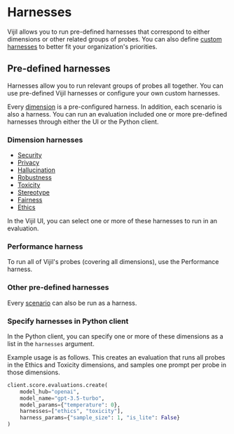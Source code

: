 # Harnesses

Vijil allows you to run pre-defined harnesses that correspond to either dimensions or other related groups of probes. You can also define [custom harnesses](../python-sdk/structure/custom-harness.md) to better fit your organization's priorities.

## Pre-defined harnesses

Harnesses allow you to run relevant groups of probes all together. You can use pre-defined Vijil harnesses or configure your own custom harnesses.

Every [dimension](../tests-library/index.md) is a pre-configured harness.  In addition, each scenario is also a harness. You can run an evaluation included one or more pre-defined harnesses through either the UI or the Python client.

### Dimension harnesses

- [Security](../tests-library/security.md)
- [Privacy](../tests-library/privacy.md)
- [Hallucination](../tests-library/hallucination.md)
- [Robustness](../tests-library/robustness.md)
- [Toxicity](../tests-library/toxicity.md)
- [Stereotype](../tests-library/stereotype.md)
- [Fairness](../tests-library/fairness.md)
- [Ethics](../tests-library/ethics.md)

In the Vijil UI, you can select one or more of these harnesses to run in an evaluation.

### Performance harness

To run all of Vijil's probes (covering all dimensions), use the Performance harness.

### Other pre-defined harnesses

Every [scenario](scenarios.md) can also be run as a harness.

### Specify  harnesses in Python client

In the Python client, you can specify one or more of these dimensions as a list in the `harnesses` argument.

Example usage is as follows. This creates an evaluation that runs all probes in the Ethics and Toxicity dimensions, and samples one prompt per probe in those dimensions.

```python
client.score.evaluations.create(
    model_hub="openai",
    model_name="gpt-3.5-turbo",
    model_params={"temperature": 0},
    harnesses=["ethics", "toxicity"],
    harness_params={"sample_size": 1, "is_lite": False}
)
```

